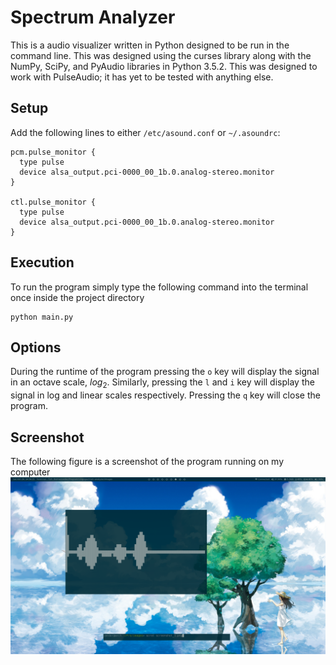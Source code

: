 # Spectrum Analyzer
This is a audio visualizer written in Python designed to be run in the command line. This was designed using the curses library along with the NumPy, SciPy, and PyAudio libraries in Python 3.5.2. This was designed to work with PulseAudio; it has yet to be tested with anything else. 

## Setup
Add the following lines to either ```/etc/asound.conf``` or ```~/.asoundrc```:
```
pcm.pulse_monitor {
  type pulse
  device alsa_output.pci-0000_00_1b.0.analog-stereo.monitor
}

ctl.pulse_monitor {
  type pulse
  device alsa_output.pci-0000_00_1b.0.analog-stereo.monitor
}
```

## Execution
To run the program simply type the following command into the terminal once inside the project directory
```
python main.py
```

## Options
During the runtime of the program pressing the ```o``` key will display the signal in an octave scale, $log_2$. Similarly, pressing the ```l``` and ```i``` key will display the signal in log and linear scales respectively. Pressing the ```q``` key will close the program.

## Screenshot
The following figure is a screenshot of the program running on my computer
![Alt text](/images/screenshot_1.png)
